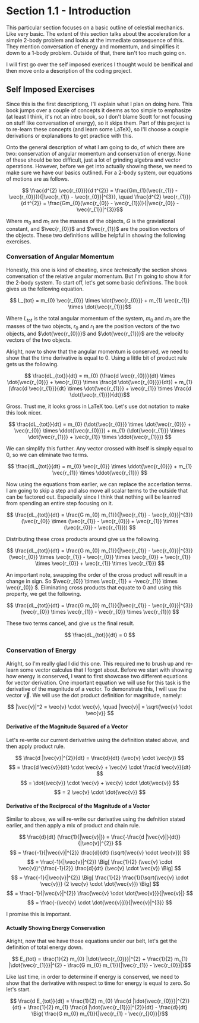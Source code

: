 # Section 1.1 - Introduction
This particular section focuses on a basic outline of celestial mechanics. Like very basic. The extent of this section talks about the acceleration for a simple 2-body problem and looks at the immediate consequence of this. They mention conversation of energy and momentum, and simplifies it down to a 1-body problem. Outside of that, there isn't too much going on.

I will first go over the self imposed exerices I thought would be benifical and then move onto a description of the coding project.
## Self Imposed Exercises
Since this is the first descriptiong, I'll explain what I plan on doing here. This book jumps over a couple of concepts it deems as too simple to emphasize (at least I think, it's not an intro book, so I don't blame Scott for not focusing on stuff like conversation of energy), so it skips them. Part of this project is to re-learn these concepts (and learn some LaTeX), so I'll choose a couple derivations or explanations to get practice with this.

Onto the general description of what I am going to do, of which there are two: conservation of angular momentum and conservation of energy. None of these should be too difficult, just a lot of grinding algebra and vector operations. However, before we get into actually showing these, we need to make sure we have our basics outlined. For a 2-body system, our equations of motions are as follows.

$$ \frac{d^{2} \vec{r_{0}}}{d t^{2}} =  \frac{Gm_{1}(\vec{r_{1}} - \vec{r_{0}})}{|\vec{r_{1}} - \vec{r_{0}}|^{3}}, 
\quad \frac{d^{2} \vec{r_{1}}}{d t^{2}} =  \frac{Gm_{0}(\vec{r_{0}} - \vec{r_{1}})}{|\vec{r_{0}} - \vec{r_{1}}|^{3}}$$

Where $m_{0}$ and $m_{1}$ are the masses of the objects, $G$ is the graviational constant, and $\vec{r_{0}}$ and $\vec{r_{1}}$ are the position vectors of the objects. These two definitions will be helpful in showing the following exercises.

### Conversation of Angular Momentum
Honestly, this one is kind of cheating, since *technically* the section shows conversation of the relative angular momentum. But I'm going to show it for the 2-body system. To start off, let's get some basic definitions. The book gives us the following equation.

$$ L_{tot}  = m_{0} \vec{r_{0}} \times \dot{\vec{r_{0}}} + m_{1} \vec{r_{1}} \times \dot{\vec{r_{1}}}$$

Where $L_{tot}$ is the total angular momentum of the system, $m_{0}$ and $m_{1}$ are the masses of the two objects, $r_{0}$ and $r_{1}$ are the position vectors of the two objects, and $\dot{\vec{r_{0}}}$ and $\dot{\vec{r_{1}}}$ are the velocity vectors of the two objects.

Alright, now to show that the angular momentum is conserved, we need to show that the time derivative is equal to 0. Using a little bit of product rule gets us the following.

$$ \frac{dL_{tot}}{dt} = m_{0} (\frac{d \vec{r_{0}}}{dt} \times \dot{\vec{r_{0}}} + \vec{r_{0}} \times \frac{d \dot{\vec{r_{0}}}}{dt}) + m_{1} (\frac{d \vec{r_{1}}}{dt} \times \dot{\vec{r_{1}}} + \vec{r_{1}} \times \frac{d \dot{\vec{r_{1}}}}{dt})$$

Gross. Trust me, it looks gross in LaTeX too. Let's use dot notation to make this look nicer.

$$ \frac{dL_{tot}}{dt} = m_{0} (\dot{\vec{r_{0}}} \times \dot{\vec{r_{0}}} + \vec{r_{0}} \times \ddot{\vec{r_{0}}}) + m_{1} (\dot{\vec{r_{1}}} \times \dot{\vec{r_{1}}} + \vec{r_{1}} \times \ddot{\vec{r_{1}}}) $$

We can simplify this further. Any vector crossed with itself is simply equal to 0, so we can eliminate two terms.

$$ \frac{dL_{tot}}{dt} = m_{0} \vec{r_{0}} \times \ddot{\vec{r_{0}}} + m_{1} \vec{r_{1}} \times \ddot{\vec{r_{1}}} $$

Now using the equations from earlier, we can replace the accerlation terms. I am going to skip a step and also move all scalar terms to the outside that can be factored out. Especially since I think that nothing will be leanred from spending an entire step focusing on it.

$$ \frac{dL_{tot}}{dt} = \frac{G m_{0} m_{1}}{|\vec{r_{1}} - \vec{r_{0}}|^{3}} (\vec{r_{0}} \times (\vec{r_{1}} - \vec{r_{0}}) + \vec{r_{1}} \times (\vec{r_{0}} - \vec{r_{1}})) $$

Distributing these cross products around give us the following.

$$ \frac{dL_{tot}}{dt} = \frac{G m_{0} m_{1}}{|\vec{r_{1}} - \vec{r_{0}}|^{3}} (\vec{r_{0}} \times \vec{r_{1}} - \vec{r_{0}} \times \vec{r_{0}} + \vec{r_{1}} \times \vec{r_{0}} + \vec{r_{1}} \times \vec{r_{1}}) $$

An important note, swapping the order of the cross product will result in a change in sign. So $\vec{r_{0}} \times \vec{r_{1}} = -\vec{r_{1}} \times \vec{r_{0}} $. Eliminating cross products that equate to 0 and using this property, we get the following.

$$ \frac{dL_{tot}}{dt} = \frac{G m_{0} m_{1}}{|\vec{r_{1}} - \vec{r_{0}}|^{3}} (\vec{r_{0}} \times \vec{r_{1}} - \vec{r_{0}} \times \vec{r_{1}}) $$

These two terms cancel, and give us the final result.

$$ \frac{dL_{tot}}{dt} = 0 $$

### Conservation of Energy
Alright, so I'm really glad I did this one. This required me to brush up and re-learn some vector calculus that I forgot about. Before we start with showing how energy is conserved, I want to first showcase two different equations for vector derivation. One important equation we will use for this task is the derivative of the magnitude of a vector. To demonstrate this, I will use the vector $\vec{v}$. We will use the dot product definition for magnitude, namely:

$$ |\vec{v}|^2 = \vec{v} \cdot \vec{v}, \quad |\vec{v}| = \sqrt{\vec{v} \cdot \vec{v}} $$

#### Derivative of the Magnitude Squared of a Vector
Let's re-write our current derivatrive using the definition stated above, and then apply product rule.

$$ \frac{d |\vec{v}|^{2}}{dt} = \frac{d}{dt} (\vec{v} \cdot \vec{v}) $$
$$ = \frac{d \vec{v}}{dt} \cdot \vec{v} + \vec{v} \cdot \frac{d \vec{v}}{dt} $$
$$ = \dot{\vec{v}} \cdot \vec{v} + \vec{v} \cdot \dot{\vec{v}} $$
$$ = 2 \vec{v} \cdot \dot{\vec{v}} $$

#### Derivative of the Reciprocal of the Magnitude of a Vector
Similar to above, we will re-write our derivative using the defnition stated earlier, and then apply a mix of product and chain rule.

$$ \frac{d}{dt} (\frac{1}{|\vec{v}|}) = \frac{-\frac{d |\vec{v}|}{dt}}{|\vec{v}|^{2}} $$
$$ = \frac{-1}{|\vec{v}|^{2}} \frac{d}{dt} (\sqrt{\vec{v} \cdot \vec{v}}) $$
$$ = \frac{-1}{|\vec{v}|^{2}} \Big[ \frac{1}{2} (\vec{v} \cdot \vec{v})^{\frac{-1}{2}} \frac{d}{dt} (\vec{v} \cdot \vec{v}) \Big] $$
$$ = \frac{-1}{|\vec{v}|^{2}} \Big[ \frac{1}{2} \frac{1}{\sqrt{\vec{v} \cdot \vec{v}}} (2 \vec{v} \cdot \dot{\vec{v}}) \Big] $$
$$ = \frac{-1}{|\vec{v}|^{2}} \frac{\vec{v} \cdot \dot{\vec{v}}}{|\vec{v}|} $$
$$ = \frac{-(\vec{v} \cdot \dot{\vec{v}})}{|\vec{v}|^{3}} $$

I promise this is important.

#### Actually Showing Energy Conservation
Alright, now that we have those equations under our belt, let's get the definition of total energy down.

$$ E_{tot} = \frac{1}{2} m_{0} |\dot{\vec{r_{0}}}|^{2} + \frac{1}{2} m_{1} |\dot{\vec{r_{1}}}|^{2}  - \frac{G m_{0} m_{1}}{|\vec{r_{1}} - \vec{r_{0}}|}$$

Like last time, in order to determine if energy is conserved, we need to show that the derivative with respect to time for energy is equal to zero. So let's start.

$$ \frac{d E_{tot}}{dt} = \frac{1}{2} m_{0} \frac{d |\dot{\vec{r_{0}}}|^{2}}{dt} + \frac{1}{2} m_{1} \frac{d |\dot{\vec{r_{1}}}|^{2}}{dt} - \frac{d}{dt} \Big( \frac{G m_{0} m_{1}}{|\vec{r_{1} - \vec{r_{}0}}|}$$
